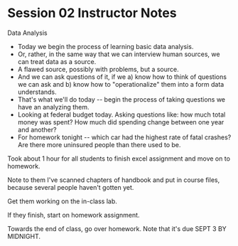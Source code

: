 # Session 02 Instructor Notes

Data Analysis
* Today we begin the process of learning basic data analysis.
* Or, rather, in the same way that we can interview human sources, we can treat data as a source.
* A flawed source, possibly with problems, but a source.
* And we can ask questions of it, if we a) know how to think of questions we can ask and b) know how to "operationalize" them into a form data understands.
* That's what we'll do today -- begin the process of taking questions we have an analyzing them.
* Looking at federal budget today.  Asking questions like: how much total money was spent? How much did spending change between one year and another?
* For homework tonight -- which car had the highest rate of fatal crashes? Are there more uninsured people than there used to be. 

Took about 1 hour for all students to finish excel assignment and move on to homework.

Note to them I've scanned chapters of handbook and put in course files, because several people haven't gotten yet.

Get them working on the in-class lab.

If they finish, start on homework assignment.

Towards the end of class, go over homework. Note that it's due SEPT 3 BY MIDNIGHT.
